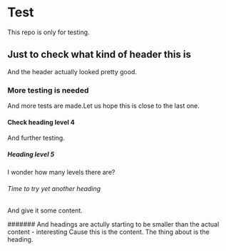 # Test
This repo is only for testing.

## Just to check what kind of header this is
And the header actually looked pretty good.

### More testing is needed
And more tests are made.Let us hope this is close to the last one.

#### Check heading level 4
And further testing.

##### Heading level 5
I wonder how many levels there are?

###### Time to try yet another heading
And give it some content.

####### And headings are actully starting to be smaller than the actual content - interesting
Cause this is the content. The thing about is the heading.
